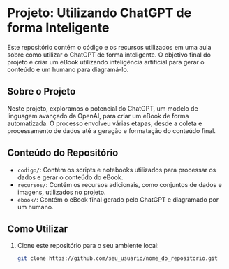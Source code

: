 # Projeto: Utilizando ChatGPT de forma Inteligente

Este repositório contém o código e os recursos utilizados em uma aula sobre como utilizar o ChatGPT de forma inteligente. O objetivo final do projeto é criar um eBook utilizando inteligência artificial para gerar o conteúdo e um humano para diagramá-lo.

## Sobre o Projeto

Neste projeto, exploramos o potencial do ChatGPT, um modelo de linguagem avançado da OpenAI, para criar um eBook de forma automatizada. O processo envolveu várias etapas, desde a coleta e processamento de dados até a geração e formatação do conteúdo final.

## Conteúdo do Repositório

- `codigo/`: Contém os scripts e notebooks utilizados para processar os dados e gerar o conteúdo do eBook.
- `recursos/`: Contém os recursos adicionais, como conjuntos de dados e imagens, utilizados no projeto.
- `ebook/`: Contém o eBook final gerado pelo ChatGPT e diagramado por um humano.

## Como Utilizar

1. Clone este repositório para o seu ambiente local:

   ```bash
   git clone https://github.com/seu_usuario/nome_do_repositorio.git
